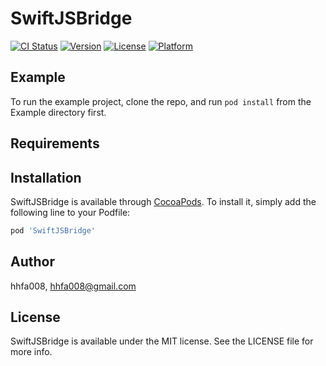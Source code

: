 # SwiftJSBridge

[![CI Status](https://img.shields.io/travis/hhfa008/SwiftJSBridge.svg?style=flat)](https://travis-ci.org/hhfa008/SwiftJSBridge)
[![Version](https://img.shields.io/cocoapods/v/SwiftJSBridge.svg?style=flat)](https://cocoapods.org/pods/SwiftJSBridge)
[![License](https://img.shields.io/cocoapods/l/SwiftJSBridge.svg?style=flat)](https://cocoapods.org/pods/SwiftJSBridge)
[![Platform](https://img.shields.io/cocoapods/p/SwiftJSBridge.svg?style=flat)](https://cocoapods.org/pods/SwiftJSBridge)

## Example

To run the example project, clone the repo, and run `pod install` from the Example directory first.

## Requirements

## Installation

SwiftJSBridge is available through [CocoaPods](https://cocoapods.org). To install
it, simply add the following line to your Podfile:

```ruby
pod 'SwiftJSBridge'
```

## Author

hhfa008, hhfa008@gmail.com

## License

SwiftJSBridge is available under the MIT license. See the LICENSE file for more info.
